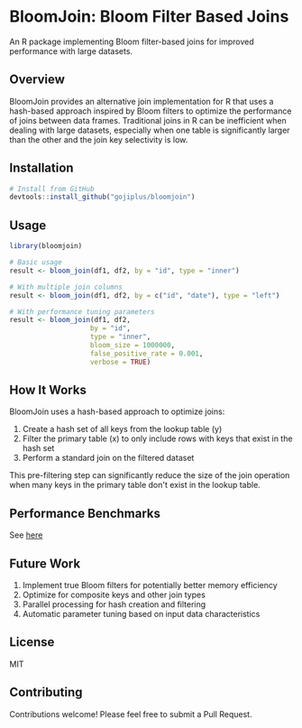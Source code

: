 # BloomJoin: Bloom Filter Based Joins

An R package implementing Bloom filter-based joins for improved performance with large datasets.

## Overview

BloomJoin provides an alternative join implementation for R that uses a hash-based approach inspired by Bloom filters to optimize the performance of joins between data frames. Traditional joins in R can be inefficient when dealing with large datasets, especially when one table is significantly larger than the other and the join key selectivity is low.

## Installation

```r
# Install from GitHub
devtools::install_github("gojiplus/bloomjoin")
```

## Usage

```r
library(bloomjoin)

# Basic usage
result <- bloom_join(df1, df2, by = "id", type = "inner")

# With multiple join columns
result <- bloom_join(df1, df2, by = c("id", "date"), type = "left")

# With performance tuning parameters
result <- bloom_join(df1, df2, 
                    by = "id", 
                    type = "inner",
                    bloom_size = 1000000, 
                    false_positive_rate = 0.001,
                    verbose = TRUE)
```

## How It Works

BloomJoin uses a hash-based approach to optimize joins:

1. Create a hash set of all keys from the lookup table (y)
2. Filter the primary table (x) to only include rows with keys that exist in the hash set
3. Perform a standard join on the filtered dataset

This pre-filtering step can significantly reduce the size of the join operation when many keys in the primary table don't exist in the lookup table.

## Performance Benchmarks

See [here](https://htmlpreview.github.io/?https://github.com/gojiplus/bloomjoin/blob/main/doc/benchmarking-bloomjoin.html)

## Future Work

1. Implement true Bloom filters for potentially better memory efficiency
2. Optimize for composite keys and other join types
3. Parallel processing for hash creation and filtering
4. Automatic parameter tuning based on input data characteristics

## License

MIT

## Contributing

Contributions welcome! Please feel free to submit a Pull Request.
